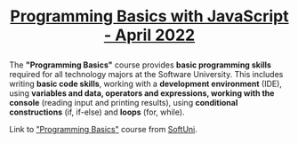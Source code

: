 
# <p align="center"><a href=https://https://softuni.bg/trainings/3742/programming-basics-with-javascript-april-2022> Programming Basics with JavaScript - April 2022 <a/><p>
  
 The **"Programming Basics"** course provides **basic programming skills** required for all technology majors at the Software University. This includes writing **basic code skills**, working with a **development environment** (IDE), using **variables and data, operators and expressions, working with the console** (reading input and printing results), using **conditional constructions** (if, if-else) and **loops** (for, while).
  
 Link to <a href=https://softuni.bg/courses/programming-basics> "Programming Basics"<a/> course from <a href=https://softuni.bg/> SoftUni<a/>.



